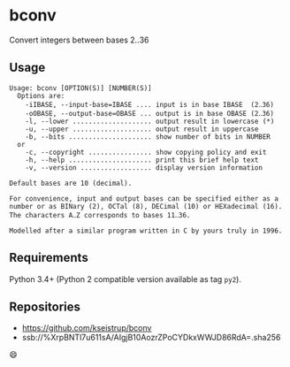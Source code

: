 # bconv

Convert integers between bases 2‥36

## Usage

```
Usage: bconv [OPTION(S)] [NUMBER(S)]
  Options are:
    -iIBASE, --input-base=IBASE .... input is in base IBASE  (2‥36)
    -oOBASE, --output-base=OBASE ... output is in base OBASE (2‥36)
    -l, --lower .................... output result in lowercase (*)
    -u, --upper .................... output result in uppercase
    -b, --bits ..................... show number of bits in NUMBER
  or
    -c, --copyright ................ show copying policy and exit
    -h, --help ..................... print this brief help text
    -v, --version .................. display version information

Default bases are 10 (decimal).

For convenience, input and output bases can be specified either as a
number or as BINary (2), OCTal (8), DECimal (10) or HEXadecimal (16).
The characters A‥Z corresponds to bases 11‥36.

Modelled after a similar program written in C by yours truly in 1996.
```

## Requirements

Python 3.4+ (Python 2 compatible version available as tag `py2`).

## Repositories

* https://github.com/kseistrup/bconv
* ssb://%XrpBNTl7u611sA/AIgjB10AozrZPoCYDkxWWJD86RdA=.sha256

:smile:
